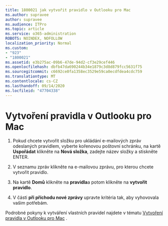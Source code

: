 ```yaml
---
title: 1800021 jak vytvořit pravidlo v Outlooku pro Mac
ms.author: supravee
author: supravee
ms.audience: ITPro
ms.topic: article
ms.service: o365-administration
ROBOTS: NOINDEX, NOFOLLOW
localization_priority: Normal
ms.custom:
- "923"
- "1800021"
ms.assetid: e3b275ac-09b6-47de-94d2-cf3e29cef446
ms.openlocfilehash: dbfb47da690244b34e1879c3d8d879fcc5631f75
ms.sourcegitcommit: c6692ce0fa1358ec3529e59ca0ecdfdea4cdc759
ms.translationtype: MT
ms.contentlocale: cs-CZ
ms.lasthandoff: 09/14/2020
ms.locfileid: "47704338"
---
```

# <a name="how-to-create-a-rule-in-outlook-for-mac"></a>Vytvoření pravidla v Outlooku pro Mac

1. Pokud chcete vytvořit složku pro ukládání e-mailových zpráv odeslaných pravidlem, vyberte kořenovou poštovní schránku, na kartě **Uspořádat** klikněte na **Nová složka**, zadejte název složky a stiskněte ENTER.

2. V seznamu zpráv klikněte na e-mailovou zprávu, pro kterou chcete vytvořit pravidlo.

3. Na kartě **Domů** klikněte na **pravidla**a potom klikněte na **vytvořit pravidlo**.

4. V části **při příchodu nové zprávy** upravte kritéria tak, aby vyhovovala vašim potřebám. 

Podrobné pokyny k vytváření vlastních pravidel najdete v tématu [Vytvoření pravidla v Outlooku pro Mac](https://aka.ms/AA1uy0v) .
  